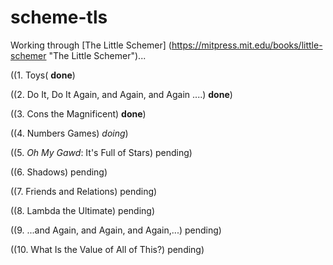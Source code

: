 # scheme-tls
Working through [The Little Schemer] (https://mitpress.mit.edu/books/little-schemer "The Little Schemer")...

((1. Toys( __done__)

((2. Do It, Do It Again, and Again, and Again ....) __done__)

((3. Cons the Magnificent) __done__)

((4. Numbers Games) _doing_)

((5. *Oh My Gawd*: It's Full of Stars) pending)

((6. Shadows) pending)

((7. Friends and Relations) pending)

((8. Lambda the Ultimate) pending)

((9. ...and Again, and Again, and Again,...) pending)

((10. What Is the Value of All of This?) pending)
